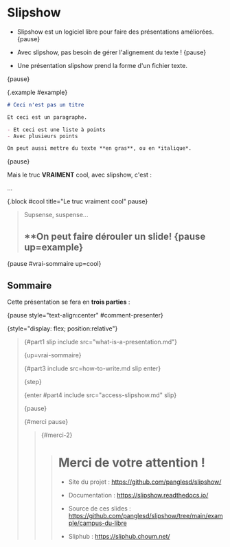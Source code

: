 # Slipshow

- Slipshow est un logiciel libre pour faire des présentations améliorées. {pause}

- Avec slipshow, pas besoin de gérer l'alignement du texte ! {pause}

- Une présentation slipshow prend la forme d'un fichier texte.

{pause}

{.example #example}
```markdown
# Ceci n'est pas un titre

Et ceci est un paragraphe.

- Et ceci est une liste à points
- Avec plusieurs points

On peut aussi mettre du texte **en gras**, ou en *italique*.
```

{pause}

Mais le truc **VRAIMENT** cool, avec slipshow, c'est :

...

{.block #cool title="Le truc vraiment cool" pause}
> Supsense, suspense...
>
> ## **On peut faire dérouler un slide! {pause up=example}

{pause #vrai-sommaire up=cool}
## Sommaire

Cette présentation se fera en **trois parties** :

{pause style="text-align:center" #comment-presenter}

{style="display: flex; position:relative"}
> {#part1 slip include src="what-is-a-presentation.md"}
>
> {up=vrai-sommaire}
>
> {#part3 include src=how-to-write.md slip enter}
>
> {step}
>
> {enter #part4 include src="access-slipshow.md" slip}
>
> {pause}
>
> {#merci pause}
> > {#merci-2}
> > > # Merci de votre attention !
> > >
> > > - Site du projet : <https://github.com/panglesd/slipshow/>
> > >
> > > - Documentation : <https://slipshow.readthedocs.io/>
> > >
> > > - Source de ces slides : <https://github.com/panglesd/slipshow/tree/main/example/campus-du-libre>
> > >
> > > - Sliphub : <https://sliphub.choum.net/>

<style>
#merci {
  position:absolute;
  padding-right:200px;
  padding-left:200px;
  padding-top: 50px;
  padding-bottom: 50px;
  background-color: yellowgreen;
  top: 303px;
  border-radius: 30px;
}
#merci-2 {
  animation: growShrink 2s infinite;
}
@keyframes growShrink {
    0%, 100% {
      transform: scale(1); /* Original size */
    }
    50% {
      transform: scale(1.15); /* Enlarged size */
    }
  }
</style>


<style>
.flex {
  display: flex;
    justify-content: space-evenly;
}
.grow {
  flex-grow: 1;
}

.touche code {
  margin-left: 10px;
  display: inline-block;
  border: 3px solid black;
  padding: 9px;
  border-radius: 12px;
  width: 20px;
  height: 29px;
}
.touche.space code {
  width: 90px;
}
</style>



<style>
#youhou {
    font-size:1.5em
}
code {
  background-color:#f3f3f3;
}
</style>

